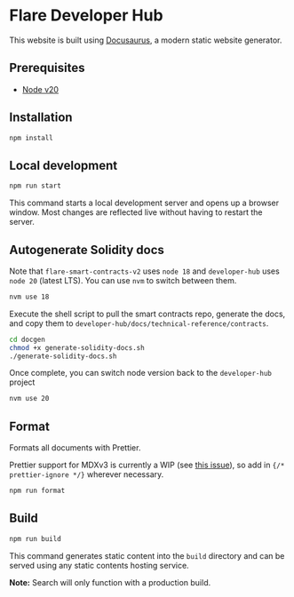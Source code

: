 # Flare Developer Hub

This website is built using [Docusaurus](https://docusaurus.io/), a modern static website generator.

## Prerequisites

- [Node v20](https://nodejs.org/en/)

## Installation

```bash
npm install
```

## Local development

```bash
npm run start
```

This command starts a local development server and opens up a browser window. Most changes are reflected live without having to restart the server.

## Autogenerate Solidity docs

Note that `flare-smart-contracts-v2` uses `node 18` and `developer-hub` uses `node 20` (latest LTS). You can use `nvm` to switch between them.

```bash
nvm use 18
```

Execute the shell script to pull the smart contracts repo, generate the docs, and copy them to `developer-hub/docs/technical-reference/contracts`.

```bash
cd docgen
chmod +x generate-solidity-docs.sh
./generate-solidity-docs.sh
```

Once complete, you can switch node version back to the `developer-hub` project

```bash
nvm use 20
```

## Format

Formats all documents with Prettier.

Prettier support for MDXv3 is currently a WIP (see [this issue](https://github.com/prettier/prettier/issues/12209)), so add in `{/* prettier-ignore */}` wherever necessary.

```bash
npm run format
```

## Build

```bash
npm run build
```

This command generates static content into the `build` directory and can be served using any static contents hosting service.

**Note:** Search will only function with a production build.

